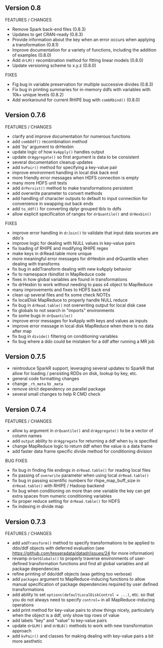 Version 0.8
----------------------------------------------------------------------

FEATURES / CHANGES

- Remove Spark back-end files (0.8.3)
- Updates to get CRAN-ready (0.8.3)
- Provide information about the key when an error occurs when applying a transformation (0.8.1)
- Improve documentation for a variety of functions, including the addition of examples (0.8.0)
- Add `drLM()` recombination method for fitting linear models (0.8.0)
- Update versioning scheme to x.y.z (0.8.0)

FIXES

- Fig bug in variable preservation for multiple successive divides (0.8.3)
- Fix bug in printing summaries for in-memory ddfs with variables with 10k+ unique levels (0.8.2)
- Add workaround for current RHIPE bug with `combRbind()` (0.8.0)

Version 0.7.6
----------------------------------------------------------------------

FEATURES / CHANGES

- clarify and improve documentation for numerous functions
- add `combDdf()` recombination method
- add 'by' argument to drHexbin
- update logic of how `kvApply()` handles output
- update `drAggregate()` so first argument is data to be consistent
- several documentation cleanup updates
- add `kvPair()` method for specifying a key-value pair
- improve environment handling in local disk back end
- more friendly error messages when HDFS connection is empty
- many more HDFS unit tests
- add `drPersist()` method to make transformations persistent
- add overwrite parameter to convert methods
- add handling of character outputs to default to input connection for convenience in swapping out back ends
- add `to_ddf()` for converting dplyr grouped tbls to ddfs
- allow explicit specificaiton of ranges for `drQuantile()` and `drHexbin()`

FIXES

- improve error handling in `drJoin()` to validate that input data sources are ddo's
- improve logic for dealing with NULL values in key-value pairs
- fix loading of RHIPE and modifying RHIPE regex
- make keys in drRead.table more unique
- more meaningful error messages for drHexbin and drQuantile when dealing with transforms
- fix bug in addTransform dealing with new kvApply behavior
- fix to namespace rbindlist in MapReduce code
- fixes in how global variables are found in transformations
- fix drHexbin to work without needing to pass s4 object to MapReduce
- many improvements and fixes to HDFS back end
- clean up several files and fix some check NOTEs
- fix localDisk MapReduce to properly handle NULL reduce
- fix bug in `drRead.table()` not overwriting output for local disk case
- fix globals to not search in "imports" environments
- fix some bugs in `drQuantile()`
- improve error messages for kvApply with keys and values as inputs
- improve error message in local disk MapReduce when there is no data after map
- fix bug in `divide()` filtering on conditioning variables
- fix bug where a ddo could be mistaken for a ddf after running a MR job

Version 0.7.5
----------------------------------------------------------------------

- reintroduce SparkR support, leveraging several updates to SparkR that allow
  for loading / persisting RDDs on disk, lookup by key, etc.
- general code formatting changes
- change `_rh_meta` to `_meta`
- remove strict dependency on parallel package
- several small changes to help R CMD check

Version 0.7.4
----------------------------------------------------------------------

FEATURES / CHANGES

- allow `by` argument in `drQuantile()` and `drAggregate()` to be a vector of column names
- add `output` ability to `drAggregate` for returning a ddf when `by` is specified
- change MapReduce logic to return ddf when the value is a data frame
- add faster data frame specific divide method for conditioning division

BUG FIXES

- fix bug in finding file endings in `drRead.table()` for reading local files
- fix passing of `overwrite` parameter when using local `drRead.table()`
- fix bug in passing scientific numbers for rhipe_map_buff_size in `drRead.table()`
  with RHIPE / Hadoop backend
- fix bug when conditioning on more than one variable the key can get extra
  spaces from numeric conditioning variables
- fix proper reduce setting for `drRead.table()` for HDFS
- fix indexing in divide map

Version 0.7.3
-------------------------------------------------------------------------------

FEATURES / CHANGES

- add `addTransform()` method to specify transformations to be applied to
  ddo/ddf objects with deferred evaluation (see
  https://github.com/tesseradata/datadr/issues/24 for more information)
- revamp `drGetGlobals()` to properly traverse environments of user-defined
  transformation functions and find all global variables and all package
  dependencies
- refine printing of ddo/ddf objects (was getting too verbose)
- add `packages` argument to MapReduce-inducing functions to allow manual
  specification of package dependencies required by user defined
  transformations
- add ability to set `options(defaultLocalDiskControl = ...)`, etc. so that you
  do not always need to specify `control=` in all MapReduce-inducing operations
- add print method for key-value pairs to show things nicely, particularly
  when the object is a ddf, only show top rows of value
- add labels "key" and "value" to key-value pairs
- update `drGLM()` and `drBLB()` methods to work with new transformation
  approach
- add `kvPair()` and classes for making dealing with key-value pairs a bit more
  aesthetic
